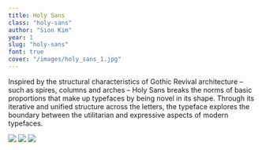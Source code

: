 ```yaml
---
title: Holy Sans
class: "holy-sans"
author: "Sion Kim"
year: 1
slug: "holy-sans"
font: true
cover: "/images/holy_sans_1.jpg"
---
```


Inspired by the structural characteristics of Gothic Revival architecture – such as spires, columns and arches – Holy Sans breaks the norms of basic proportions that make up typefaces by being novel in its shape. Through its iterative and unified structure across the letters, the typeface explores the boundary between the utilitarian and expressive aspects of modern typefaces.

![](/images/holy_sans_1.jpg)
![](/images/holy_sans_2.jpg)
![](/images/holy_sans_3.jpg)
